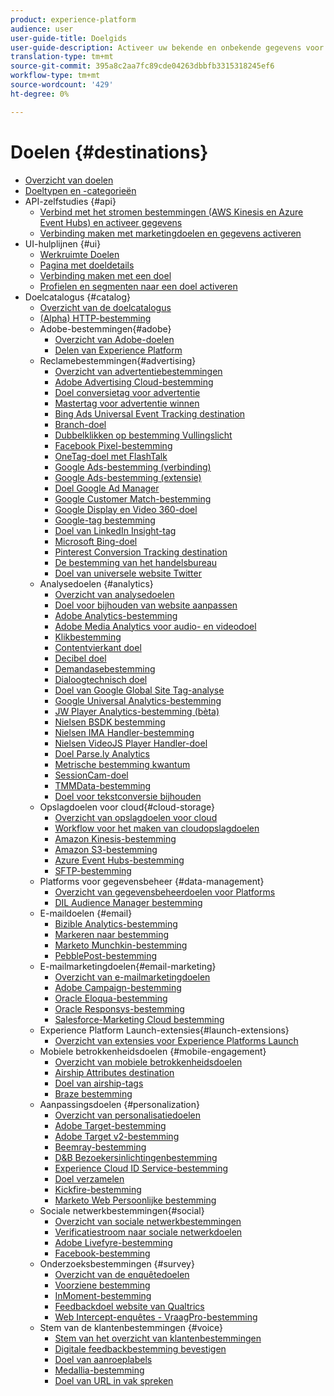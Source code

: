 ```yaml
---
product: experience-platform
audience: user
user-guide-title: Doelgids
user-guide-description: Activeer uw bekende en onbekende gegevens voor marketingcampagnes over meerdere kanalen, e-mailcampagnes, gerichte reclame en vele andere gebruiksgevallen.
translation-type: tm+mt
source-git-commit: 395a8c2aa7fc89cde04263dbbfb3315318245ef6
workflow-type: tm+mt
source-wordcount: '429'
ht-degree: 0%

---
```



# Doelen {#destinations}

* [Overzicht van doelen](./home.md)
* [Doeltypen en -categorieën](./destination-types.md)
* API-zelfstudies {#api}
   * [Verbind met het stromen bestemmingen (AWS Kinesis en Azure Event Hubs) en activeer gegevens](./api/streaming-destinations.md)
   * [Verbinding maken met marketingdoelen en gegevens activeren](./api/email-marketing.md)
* UI-hulplijnen {#ui}
   * [Werkruimte Doelen](./ui/destinations-workspace.md)
   * [Pagina met doeldetails](./ui/destination-details-page.md)
   * [Verbinding maken met een doel](./ui/connect-destination.md)
   * [Profielen en segmenten naar een doel activeren](./ui/activate-destinations.md)
* Doelcatalogus {#catalog}
   * [Overzicht van de doelcatalogus](./catalog/overview.md)
   * [ (Alpha) HTTP-bestemming](./catalog/http-destination.md)
   * Adobe-bestemmingen{#adobe}
      * [Overzicht van Adobe-doelen](./catalog/adobe/overview.md)
      * [Delen van Experience Platform](https://docs.adobe.com/help/en/audience-manager/user-guide/implementation-integration-guides/integration-experience-platform/aam-aep-audience-sharing.html)
   * Reclamebestemmingen{#advertising}
      * [Overzicht van advertentiebestemmingen](./catalog/advertising/overview.md)
      * [Adobe Advertising Cloud-bestemming](./catalog/advertising/adobe-advertising-cloud.md)
      * [Doel conversietag voor advertentie](./catalog/advertising/awin-conversiontag.md)
      * [Mastertag voor advertentie winnen](./catalog/advertising/awin-mastertag.md)
      * [Bing Ads Universal Event Tracking destination](./catalog/advertising/bing-ads.md)
      * [Branch-doel](./catalog/advertising/branch.md)
      * [Dubbelklikken op bestemming Vullingslicht](./catalog/advertising/doubleclick-floodlight.md)
      * [Facebook Pixel-bestemming](./catalog/advertising/facebook-pixel.md)
      * [OneTag-doel met FlashTalk](./catalog/advertising/flashtalking.md)
      * [Google Ads-bestemming (verbinding)](./catalog/advertising/google-ads-destination.md)
      * [Google Ads-bestemming (extensie)](./catalog/advertising/google-ads-extension.md)
      * [Doel Google Ad Manager](./catalog/advertising/google-ad-manager.md)
      * [Google Customer Match-bestemming](./catalog/advertising/google-customer-match.md)
      * [Google Display en Video 360-doel](./catalog/advertising/google-dv360.md)
      * [Google-tag bestemming](./catalog/advertising/gtag-advertising.md)
      * [Doel van LinkedIn Insight-tag](./catalog/advertising/linkedin.md)
      * [Microsoft Bing-doel](./catalog/advertising/bing.md)
      * [Pinterest Conversion Tracking destination](./catalog/advertising/pinterest.md)
      * [De bestemming van het handelsbureau](./catalog/advertising/tradedesk.md)
      * [Doel van universele website Twitter](./catalog/advertising/twitter-uwt.md)
   * Analysedoelen {#analytics}
      * [Overzicht van analysedoelen](./catalog/analytics/overview.md)
      * [Doel voor bijhouden van website aanpassen](./catalog/analytics/adform.md)
      * [Adobe Analytics-bestemming](./catalog/analytics/adobe-analytics.md)
      * [Adobe Media Analytics voor audio- en videodoel](./catalog/analytics/adobe-video-analytics.md)
      * [Klikbestemming](./catalog/analytics/clicktale.md)
      * [Contentvierkant doel](./catalog/analytics/contentsquare.md)
      * [Decibel doel](./catalog/analytics/decibel.md)
      * [Demandasebestemming](./catalog/analytics/demandbase.md)
      * [Dialoogtechnisch doel](./catalog/analytics/dialogtech.md)
      * [Doel van Google Global Site Tag-analyse](./catalog/analytics/gtag-analytics.md)
      * [Google Universal Analytics-bestemming](./catalog/analytics/google-universal-analytics.md)
      * [JW Player Analytics-bestemming (bèta)](./catalog/analytics/jw-player-analytics.md)
      * [Nielsen BSDK bestemming](./catalog/analytics/nielsen-bsdk.md)
      * [Nielsen IMA Handler-bestemming](./catalog/analytics/nielsen-ima.md)
      * [Nielsen VideoJS Player Handler-doel](./catalog/analytics/nielsen-videojs.md)
      * [Doel Parse.ly Analytics](./catalog/analytics/parsely.md)
      * [Metrische bestemming kwantum](./catalog/analytics/quantum-metric.md)
      * [SessionCam-doel](./catalog/analytics/sessioncam.md)
      * [TMMData-bestemming](./catalog/analytics/tmmdata.md)
      * [Doel voor tekstconversie bijhouden](./catalog/analytics/yext.md)
   * Opslagdoelen voor cloud{#cloud-storage}
      * [Overzicht van opslagdoelen voor cloud](./catalog/cloud-storage/overview.md)
      * [Workflow voor het maken van cloudopslagdoelen](./catalog/cloud-storage/workflow.md)
      * [Amazon Kinesis-bestemming](./catalog/cloud-storage/amazon-kinesis.md)
      * [Amazon S3-bestemming](./catalog/cloud-storage/amazon-s3.md)
      * [Azure Event Hubs-bestemming](./catalog/cloud-storage/azure-event-hubs.md)
      * [SFTP-bestemming](./catalog/cloud-storage/sftp.md)
   * Platforms voor gegevensbeheer {#data-management}
      * [Overzicht van gegevensbeheerdoelen voor Platforms](./catalog/data-management/overview.md)
      * [DIL Audience Manager bestemming](./catalog/data-management/aam-dil-extension.md)
   * E-maildoelen {#email}
      * [Bizible Analytics-bestemming](./catalog/email/bizible.md)
      * [Markeren naar bestemming](./catalog/email/marketo.md)
      * [Marketo Munchkin-bestemming](./catalog/email/marketo-munchkin.md)
      * [PebblePost-bestemming](./catalog/email/pebblepost.md)
   * E-mailmarketingdoelen{#email-marketing}
      * [Overzicht van e-mailmarketingdoelen](./catalog/email-marketing/overview.md)
      * [Adobe Campaign-bestemming](./catalog/email-marketing/adobe-campaign.md)
      * [Oracle Eloqua-bestemming](./catalog/email-marketing/oracle-eloqua.md)
      * [Oracle Responsys-bestemming](./catalog/email-marketing/oracle-responsys.md)
      * [Salesforce-Marketing Cloud bestemming](./catalog/email-marketing/salesforce-marketing-cloud.md)
   * Experience Platform Launch-extensies{#launch-extensions}
      * [Overzicht van extensies voor Experience Platforms Launch](./catalog/launch-extensions/overview.md)
   * Mobiele betrokkenheidsdoelen {#mobile-engagement}
      * [Overzicht van mobiele betrokkenheidsdoelen](./catalog/mobile-engagement/overview.md)
      * [Airship Attributes destination](./catalog/mobile-engagement/airship-attributes.md)
      * [Doel van airship-tags](./catalog/mobile-engagement/airship-tags.md)
      * [Braze bestemming](./catalog/mobile-engagement/braze.md)
   * Aanpassingsdoelen {#personalization}
      * [Overzicht van personalisatiedoelen](./catalog/personalization/overview.md)
      * [Adobe Target-bestemming](./catalog/personalization/adobe-target.md)
      * [Adobe Target v2-bestemming](./catalog/personalization/adobe-target-v2.md)
      * [Beemray-bestemming](./catalog/personalization/beemray.md)
      * [D&amp;B Bezoekersinlichtingenbestemming](./catalog/personalization/dnb.md)
      * [Experience Cloud ID Service-bestemming](./catalog/personalization/adobe-ecid.md)
      * [Doel verzamelen](./catalog/personalization/gainsight.md)
      * [Kickfire-bestemming](./catalog/personalization/kickfire.md)
      * [Marketo Web Persoonlijke bestemming](./catalog/personalization/marketo-web-personalization.md)
   * Sociale netwerkbestemmingen{#social}
      * [Overzicht van sociale netwerkbestemmingen](./catalog/social/overview.md)
      * [Verificatiestroom naar sociale netwerkdoelen](./catalog/social/workflow.md)
      * [Adobe Livefyre-bestemming](./catalog/social/adobe-livefyre.md)
      * [Facebook-bestemming](./catalog/social/facebook.md)
   * Onderzoeksbestemmingen {#survey}
      * [Overzicht van de enquêtedoelen](./catalog/survey/overview.md)
      * [Voorziene bestemming](./catalog/survey/foresee.md)
      * [InMoment-bestemming](./catalog/survey/inmoment.md)
      * [Feedbackdoel website van Qualtrics](./catalog/survey/qualtrics.md)
      * [Web Intercept-enquêtes - VraagPro-bestemming](./catalog/survey/web-intercept-surveys.md)
   * Stem van de klantenbestemmingen {#voice}
      * [Stem van het overzicht van klantenbestemmingen](./catalog/voice/overview.md)
      * [Digitale feedbackbestemming bevestigen](./catalog/voice/confirmit-digital-feedback.md)
      * [Doel van aanroeplabels](./catalog/voice/invoca.md)
      * [Medallia-bestemming](./catalog/voice/medallia.md)
      * [Doel van URL in vak spreken](./catalog/voice/talkurl.md)
